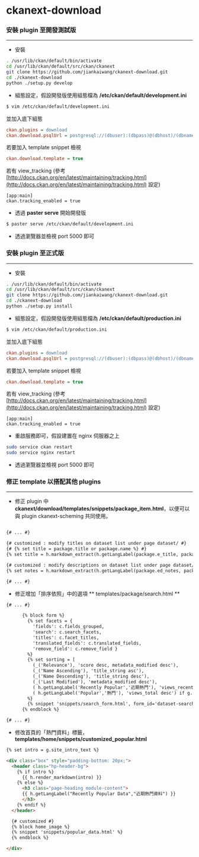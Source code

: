 # ckanext-download

<script type="text/javascript" src="../js/general.js"></script>

### 安裝 plugin 至開發測試版
---

* 安裝

```bash
. /usr/lib/ckan/default/bin/activate
cd /usr/lib/ckan/default/src/ckan/ckanext
git clone https://github.com/jiankaiwang/ckanext-download.git
cd ./ckanext-download
python ./setup.py develop
```

* 組態設定，假設開發版使用組態檔為 **/etc/ckan/default/development.ini**

```bash
$ vim /etc/ckan/default/development.ini
```

並加入底下組態

```ini
ckan.plugins = download
ckan.download.psqlUrl = postgresql://(dbuser):(dbpass)@(dbhost)/(dbname)
```

若要加入 template snippet 檢視

```ini
ckan.download.template = true
```

若有 view_tracking (參考 [http://docs.ckan.org/en/latest/maintaining/tracking.html](http://docs.ckan.org/en/latest/maintaining/tracking.html) 設定)

```
[app:main]
ckan.tracking_enabled = true
```

* 透過 **paster serve** 開始開發版

```bash
$ paster serve /etc/ckan/default/development.ini
```

* 透過瀏覽器並檢視 port 5000 即可

### 安裝 plugin 至正式版
---

* 安裝

```bash
. /usr/lib/ckan/default/bin/activate
cd /usr/lib/ckan/default/src/ckan/ckanext
git clone https://github.com/jiankaiwang/ckanext-download.git
cd ./ckanext-download
python ./setup.py install
```

* 組態設定，假設開發版使用組態檔為 **/etc/ckan/default/production.ini**

```bash
$ vim /etc/ckan/default/production.ini
```

並加入底下組態

```ini
ckan.plugins = download
ckan.download.psqlUrl = postgresql://(dbuser):(dbpass)@(dbhost)/(dbname)
```

若要加入 template snippet 檢視

```ini
ckan.download.template = true
```

若有 view_tracking (參考 [http://docs.ckan.org/en/latest/maintaining/tracking.html](http://docs.ckan.org/en/latest/maintaining/tracking.html) 設定)

```
[app:main]
ckan.tracking_enabled = true
```

* 重啟服務即可，假設建置在 nginx 伺服器之上

```bash
sudo service ckan restart
sudo service nginx restart
```

* 透過瀏覽器並檢視 port 5000 即可

### 修正 template 以搭配其他 plugins
---

* 修正 plugin 中 **ckanext/download/templates/snippets/package_item.html**，以便可以與 plugin ckanext-scheming 共同使用。

```html

{# ... #}

{# customized : modify titles on dataset list under page dataset/ #}
{# {% set title = package.title or package.name %} #}
{% set title = h.markdown_extract(h.getLangLabel(package.e_title, package.c_title), extract_length=80) %}

{# customized : modify descriptions on dataset list under page dataset/ #}
{% set notes = h.markdown_extract(h.getLangLabel(package.ed_notes, package.cd_notes), extract_length=100) %}

{# ... #}

```

* 修正增加「排序依照」中的選項 ** templates/package/search.html **

```html
{# ... #}

      {% block form %}
        {% set facets = {
          'fields': c.fields_grouped,
          'search': c.search_facets,
          'titles': c.facet_titles,
          'translated_fields': c.translated_fields,
          'remove_field': c.remove_field }
        %}
        {% set sorting = [
          (_('Relevance'), 'score desc, metadata_modified desc'),
          (_('Name Ascending'), 'title_string asc'),
          (_('Name Descending'), 'title_string desc'),
          (_('Last Modified'), 'metadata_modified desc'),
          ( h.getLangLabel('Recently Popular','近期熱門'), 'views_recent desc') if g.tracking_enabled else (false, false),
          ( h.getLangLabel('Popular','熱門'), 'views_total desc') if g.tracking_enabled else (false, false) ]
        %}
        {% snippet 'snippets/search_form.html', form_id='dataset-search-form', type='dataset', query=c.q, sorting=sorting, sorting_selected=c.sort_by_selected, count=c.page.item_count, facets=facets, show_empty=request.params, error=c.query_error, fields=c.fields %}
      {% endblock %}

{# ... #}
```

* 修改首頁的「熱門資料」標籤，**templates/home/snippets/customized_popular.html**

```html
{% set intro = g.site_intro_text %}

<div class="box" style="padding-bottom: 20px;">
  <header class="hp-header-bg">
    {% if intro %}
      {{ h.render_markdown(intro) }}
    {% else %}
      <h3 class="page-heading module-content">
      {{ h.getLangLabel("Recently Popular Data","近期熱門資料") }}
      </h3>
    {% endif %}
  </header>

  {# customized #}
  {% block home_image %}
  {% snippet 'snippets/popular_data.html' %}
  {% endblock %}

</div>
```


